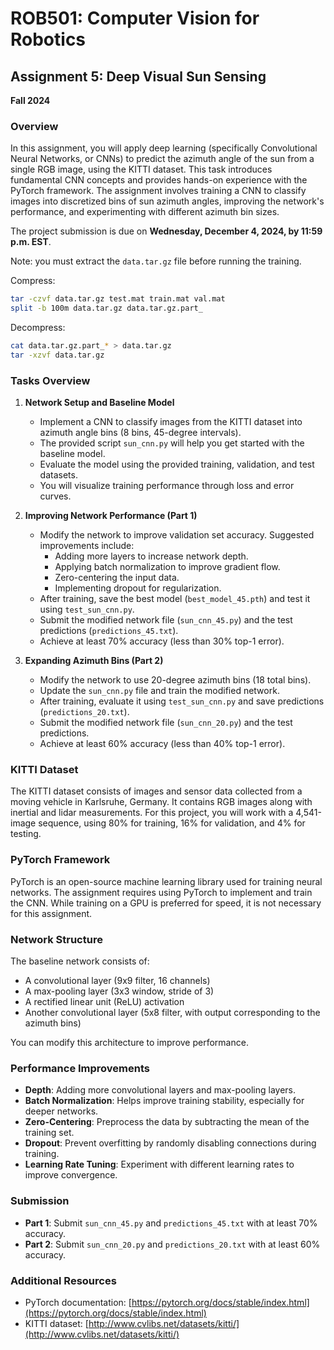 # ROB501: Computer Vision for Robotics  
## Assignment 5: Deep Visual Sun Sensing  
**Fall 2024**

### Overview
In this assignment, you will apply deep learning (specifically Convolutional Neural Networks, or CNNs) to predict the azimuth angle of the sun from a single RGB image, using the KITTI dataset. This task introduces fundamental CNN concepts and provides hands-on experience with the PyTorch framework. The assignment involves training a CNN to classify images into discretized bins of sun azimuth angles, improving the network's performance, and experimenting with different azimuth bin sizes.

The project submission is due on **Wednesday, December 4, 2024, by 11:59 p.m. EST**.

Note: you must extract the `data.tar.gz` file before running the training.

Compress: 
```bash
tar -czvf data.tar.gz test.mat train.mat val.mat
split -b 100m data.tar.gz data.tar.gz.part_
```

Decompress:
```bash
cat data.tar.gz.part_* > data.tar.gz
tar -xzvf data.tar.gz
```

### Tasks Overview

1. **Network Setup and Baseline Model**  
   - Implement a CNN to classify images from the KITTI dataset into azimuth angle bins (8 bins, 45-degree intervals).  
   - The provided script `sun_cnn.py` will help you get started with the baseline model.  
   - Evaluate the model using the provided training, validation, and test datasets.  
   - You will visualize training performance through loss and error curves.  

2. **Improving Network Performance (Part 1)**  
   - Modify the network to improve validation set accuracy. Suggested improvements include:  
     - Adding more layers to increase network depth.  
     - Applying batch normalization to improve gradient flow.  
     - Zero-centering the input data.  
     - Implementing dropout for regularization.  
   - After training, save the best model (`best_model_45.pth`) and test it using `test_sun_cnn.py`.  
   - Submit the modified network file (`sun_cnn_45.py`) and the test predictions (`predictions_45.txt`).  
   - Achieve at least 70% accuracy (less than 30% top-1 error).  

3. **Expanding Azimuth Bins (Part 2)**  
   - Modify the network to use 20-degree azimuth bins (18 total bins).  
   - Update the `sun_cnn.py` file and train the modified network.  
   - After training, evaluate it using `test_sun_cnn.py` and save predictions (`predictions_20.txt`).  
   - Submit the modified network file (`sun_cnn_20.py`) and the test predictions.  
   - Achieve at least 60% accuracy (less than 40% top-1 error).  

### KITTI Dataset
The KITTI dataset consists of images and sensor data collected from a moving vehicle in Karlsruhe, Germany. It contains RGB images along with inertial and lidar measurements. For this project, you will work with a 4,541-image sequence, using 80% for training, 16% for validation, and 4% for testing.

### PyTorch Framework
PyTorch is an open-source machine learning library used for training neural networks. The assignment requires using PyTorch to implement and train the CNN. While training on a GPU is preferred for speed, it is not necessary for this assignment.

### Network Structure
The baseline network consists of:
- A convolutional layer (9x9 filter, 16 channels)
- A max-pooling layer (3x3 window, stride of 3)
- A rectified linear unit (ReLU) activation
- Another convolutional layer (5x8 filter, with output corresponding to the azimuth bins)

You can modify this architecture to improve performance.

### Performance Improvements
- **Depth**: Adding more convolutional layers and max-pooling layers.  
- **Batch Normalization**: Helps improve training stability, especially for deeper networks.  
- **Zero-Centering**: Preprocess the data by subtracting the mean of the training set.  
- **Dropout**: Prevent overfitting by randomly disabling connections during training.  
- **Learning Rate Tuning**: Experiment with different learning rates to improve convergence.  

### Submission
- **Part 1**: Submit `sun_cnn_45.py` and `predictions_45.txt` with at least 70% accuracy.  
- **Part 2**: Submit `sun_cnn_20.py` and `predictions_20.txt` with at least 60% accuracy.

### Additional Resources
- PyTorch documentation: [https://pytorch.org/docs/stable/index.html](https://pytorch.org/docs/stable/index.html)  
- KITTI dataset: [http://www.cvlibs.net/datasets/kitti/](http://www.cvlibs.net/datasets/kitti/)  